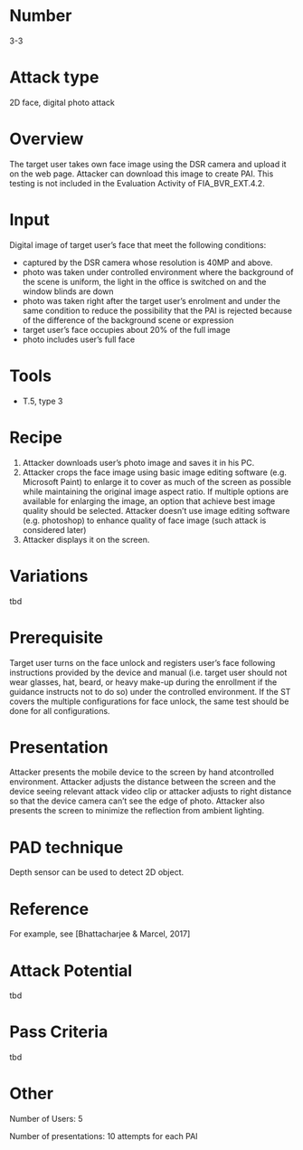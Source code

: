 Number
=======
3-3

Attack type
===========
2D face, digital photo attack

Overview
========
The target user takes own face image using the DSR camera and upload it on the web page. Attacker can download this image to create PAI. This testing is not included in the Evaluation Activity of FIA_BVR_EXT.4.2.

Input
======
Digital image of target user’s face that meet the following conditions:
* captured by the DSR camera whose resolution is 40MP and above.
* photo was taken under controlled environment where the background of the scene is uniform, the light in the office is switched on and the window blinds are down
* photo was taken right after the target user’s enrolment and under the same condition to reduce the possibility that the PAI is rejected because of the difference of the background scene or expression
* target user’s face occupies about 20% of the full image
* photo includes user’s full face

Tools
=====
- T.5, type 3

Recipe
======
1) Attacker downloads user’s photo image and saves it in his PC.
2) Attacker crops the face image using basic image editing software (e.g. Microsoft Paint) to enlarge it to cover as much of the screen as possible while maintaining the original image aspect ratio. If multiple options are available for enlarging the image, an option that achieve best image quality should be selected. Attacker doesn’t use image editing software (e.g. photoshop) to enhance quality of face image (such attack is considered later)
3) Attacker displays it on the screen.

Variations
==========
tbd

Prerequisite
============
Target user turns on the face unlock and registers user’s face following instructions provided by the device and manual (i.e. target user should not wear glasses, hat, beard, or heavy make-up during the enrollment if the guidance instructs not to do so) under the controlled environment.
If the ST covers the multiple configurations for face unlock, the same test should be done for all configurations.

Presentation
============
Attacker presents the mobile device to the screen by hand atcontrolled environment. Attacker adjusts the distance between the screen and the device seeing relevant attack video clip or attacker adjusts to right distance so that the device camera can’t see the edge of photo. Attacker also presents the screen to minimize the reflection from ambient lighting.

PAD technique
=============
Depth sensor can be used to detect 2D object.

Reference
=========
For example, see [Bhattacharjee & Marcel, 2017]

Attack Potential
================
tbd

Pass Criteria
=============
tbd

Other
=====
Number of Users: 5

Number of presentations: 10 attempts for each PAI


